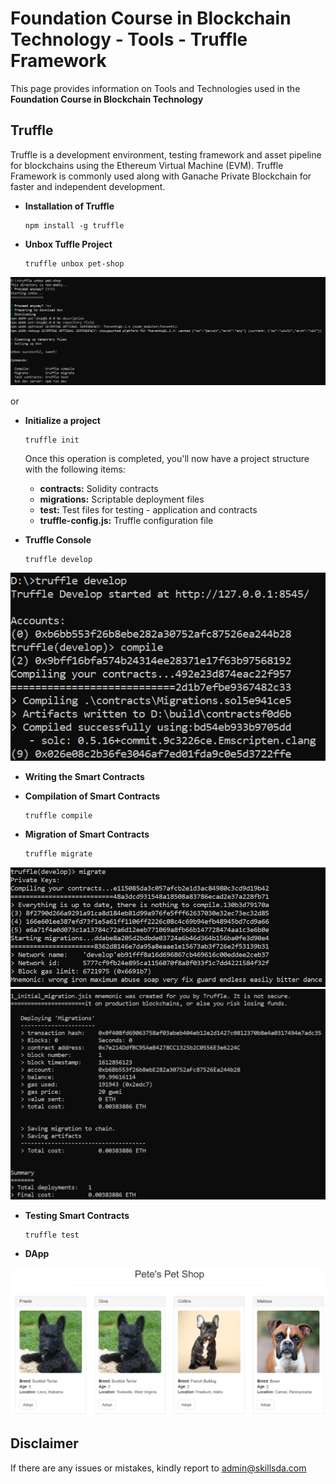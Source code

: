 # Foundation Course in Blockchain Technology - Tools - Truffle Framework

This page provides information on Tools and Technologies used in the <b>Foundation Course in Blockchain Technology</b>

## Truffle 

Truffle is a development environment, testing framework and asset pipeline for blockchains using the Ethereum Virtual Machine (EVM). Truffle Framework is commonly used along with Ganache Private Blockchain for faster and independent development. 

- <b>Installation of Truffle</b>

  ```
  npm install -g truffle
  ```

- <b>Unbox Tuffle Project</b>

  ```
  truffle unbox pet-shop  
  ```

 ![Truffle Unbox](../Assets/truffle_unbox.png)
 
 or 
 
- <b>Initialize a project</b>

  ```
  truffle init
  ```

  Once this operation is completed, you'll now have a project structure with the following items:

    - <b>contracts:</b> Solidity contracts
    - <b>migrations:</b> Scriptable deployment files
    - <b>test:</b> Test files for testing - application and contracts
    - <b>truffle-config.js:</b> Truffle configuration file
 
- <b>Truffle Console</b>

  ```
  truffle develop
  ```

 ![Truffle Unbox](../Assets/truffle_develop.png)
 

- <b>Writing the Smart Contracts</b>


- <b>Compilation of Smart Contracts</b>

  ```
  truffle compile
  ```
  
- <b>Migration of Smart Contracts</b>

  ```
  truffle migrate
  ```
  
 ![Truffle Unbox](../Assets/truffle_migrate_p1.png)
 ![Truffle Unbox](../Assets/truffle_migrate_p2.png)
  
- <b>Testing Smart Contracts</b>

  ```
  truffle test
  ```
  
- <b>DApp</b> 

 ![Truffle Unbox](../Assets/truffle_pet_shop.png)


## Disclaimer
If there are any issues or mistakes, kindly report to admin@skillsda.com
